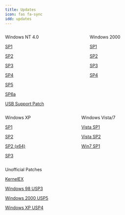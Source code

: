 ```yaml
---
title: Updates
icon: fas fa-sync
idd: updates
---
```

<div class="columns">
  <div class="column">
    <p class="title" id="{{page.idd}}">
      <i class="fab fa-windows"></i> Windows NT 4.0 <a href="{{site.wikihelp}}/Windows_NT_4.0#Service_packs"><i
          class="subtitle fas fa-question-circle"></i></a>
    </p>
    <a class="button  is-rounded" href="{{ site.cdnurl }}/{{ page.idd }}/Windows NT 4.0 Service Pack 1.7z">
      <span class="icon is-small"><i class="fas fa-download"></i></span>
      <p>SP1</p>
    </a>
    <a class="button  is-rounded" href="{{ site.cdnurl }}/{{ page.idd }}/Windows NT 4.0 Service Pack 2.7z">
      <span class="icon is-small"><i class="fas fa-download"></i></span>
      <p>SP2</p>
    </a>
    <a class="button  is-rounded" href="{{ site.cdnurl }}/{{ page.idd }}/Windows NT 4.0 Service Pack 3.7z">
      <span class="icon is-small"><i class="fas fa-download"></i></span>
      <p>SP3</p>
    </a>
    <a class="button  is-rounded" href="{{ site.cdnurl }}/{{ page.idd }}/Windows NT 4.0 Service Pack 4.7z">
      <span class="icon is-small"><i class="fas fa-download"></i></span>
      <p>SP4</p>
    </a>
    <a class="button  is-rounded" href="{{ site.cdnurl }}/{{ page.idd }}/Windows NT 4.0 Service Pack 5.7z">
      <span class="icon is-small"><i class="fas fa-download"></i></span>
      <p>SP5</p>
    </a>
    <a class="button  is-rounded" href="{{ site.cdnurl }}/{{ page.idd }}/Windows NT 4.0 Service Pack 6a.7z">
      <span class="icon is-small"><i class="fas fa-download"></i></span>
      <p>SP6a</p>
    </a>
    <a class="button  is-rounded" href="{{ site.cdnurl }}/{{ page.idd }}/Windows NT 4.0 USB Support Patch.7z">
      <span class="icon is-small"><i class="fas fa-download"></i></span>
      <p>USB Support Patch</p>
    </a>
  </div>

  <div class="column">
    <p class="title" id="patches">
      <i class="fab fa-windows"></i> Windows 2000 <a href="{{site.wikihelp}}/Windows_2000#Service_packs"><i
          class="subtitle fas fa-question-circle"></i></a>
    </p>
    <a class="button  is-rounded" href="{{ site.cdnurl }}/{{ page.idd }}/Windows 2000 Service Pack 1.7z">
      <span class="icon is-small"><i class="fas fa-download"></i></span>
      <p>SP1</p>
    </a>
    <a class="button  is-rounded" href="{{ site.cdnurl }}/{{ page.idd }}/Windows 2000 Service Pack 2.7z">
      <span class="icon is-small"><i class="fas fa-download"></i></span>
      <p>SP2</p>
    </a>
    <a class="button  is-rounded" href="{{ site.cdnurl }}/{{ page.idd }}/Windows 2000 Service Pack 3.7z">
      <span class="icon is-small"><i class="fas fa-download"></i></span>
      <p>SP3</p>
    </a>
    <a class="button  is-rounded" href="{{ site.cdnurl }}/{{ page.idd }}/Windows 2000 Service Pack 4.7z">
      <span class="icon is-small"><i class="fas fa-download"></i></span>
      <p>SP4</p>
    </a>
  </div>
</div>

<div class="columns">
  <div class="column">
    <p class="title" id="patches">
      <i class="fab fa-windows"></i> Windows XP <a href="{{site.wikihelp}}/Windows_XP#Service_packs"><i
          class="subtitle fas fa-question-circle"></i></a>
    </p>
    <a class="button  is-rounded"
      href="http://www.download.windowsupdate.com/msdownload/update/v3-19990518/cabpool/sp1aexpress_5d7ed5146e86a5e10e309048d02744efe5aba1d8.exe">
      <span class="icon is-small"><i class="fas fa-external-link-alt"></i></span>
      <p>SP1</p>
    </a>
    <a class="button  is-rounded"
      href="http://www.download.windowsupdate.com/msdownload/update/v3-19990518/cabpool/xpsp2_33a8fef60d48ae1f2c4feea27111af5ceca3c4f6.exe">
      <span class="icon is-small"><i class="fas fa-external-link-alt"></i></span>
      <p>SP2</p>
    </a>
    <a class="button  is-rounded" href="https://www.microsoft.com/en-us/download/details.aspx?id=17791">
      <span class="icon is-small"><i class="fas fa-external-link-alt"></i></span>
      <p>SP2 (x64)</p>
    </a>
    <a class="button  is-rounded"
      href="http://www.download.windowsupdate.com/msdownload/update/software/dflt/2008/04/windowsxp-kb936929-sp3-x86-enu_c81472f7eeea2eca421e116cd4c03e2300ebfde4.exe">
      <span class="icon is-small"><i class="fas fa-external-link-alt"></i></span>
      <p>SP3</p>
    </a>
  </div>

  <div class="column">
    <p class="title" id="patches">
      <i class="fab fa-windows"></i> Windows Vista/7
    </p>
    <a class="button  is-rounded" href="https://www.microsoft.com/en-us/download/details.aspx?id=30">
      <span class="icon is-small"><i class="fas fa-external-link-alt"></i></span>
      <p>Vista SP1</p>
    </a>
    <a class="button  is-rounded" href="https://www.microsoft.com/en-us/download/details.aspx?id=16468">
      <span class="icon is-small"><i class="fas fa-external-link-alt"></i></span>
      <p>Vista SP2</p>
    </a>
    <a class="button  is-rounded" href="https://www.microsoft.com/en-us/download/details.aspx?id=5842">
      <span class="icon is-small"><i class="fas fa-external-link-alt"></i></span>
      <p>Win7 SP1</p>
    </a>
  </div>
</div>
<div>
  <p class="title" id="patches">
    <i class="fas fa-wrench"></i> Unofficial Patches
  </p>
  <a class="button  is-rounded" href="http://kernelex.sourceforge.net/">
    <span class="icon is-small"><i class="fas fa-external-link-alt"></i></span>
    <p>KernelEX</p>
  </a>
  <a class="button  is-rounded" href="https://www.techtalk.cc/download/U98SESP3.EXE">
    <span class="icon is-small"><i class="fas fa-external-link-alt"></i></span>
    <p>Windows 98 USP3</p>
  </a>
  <a class="button  is-rounded"
    href="https://www.majorgeeks.com/mg/getmirror/microsoft_windows_2000_unofficial_sp,1.html">
    <span class="icon is-small"><i class="fas fa-external-link-alt"></i></span>
    <p>Windows 2000 USP5</p>
  </a>
  <a class="button  is-rounded" href="https://ryanvm.net/forum/viewtopic.php?t=10321">
    <span class="icon is-small"><i class="fas fa-external-link-alt"></i></span>
    <p>Windows XP USP4</p>
  </a>
</div>